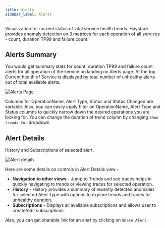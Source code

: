```yaml
---
title: Alerts
sidebar_label: Alerts
---
```


Visualization for current status of vital service health trends. Haystack provides anomaly detection on 3 metrices for each operation of all services - count, duration TP99 and failure count.

## Alerts Summary
You would get summary stats for count, duration TP99 and failure count alerts for all operation of the service on landing on Alerts page.
At the top, Current health of Service is displayed by total number of unhealthy alerts out of total available alerts.

![Alerts Page](/haystack/img/alerts.png)

Columns for OperationName, Alert Type, Status and Status Changed are sortable. Also, you can easily apply filter on OperationName, Alert Type and Status columns to quickly narrow down the desired operations you are looking for. You can change the duration of trend column by changing `Show trends for` dropdown.

## Alert Details 
History and Subscriptions of selected alert.

![Alert details](/haystack/img/alert_details.png)

Here are some details on controls in Alert Details view -
- **Navigation to other views** - Jump to Trends and see traces helps in quickly navigating to trends or viewing traces for selected operation.
- **History** - History provides a summary of recently detected anomalies for selected Alert Type with options to explore trends and traces for unhealthy duration.
- **Subscriptions** - Displays all available subscriptions and allows user to create/edit subscriptions.

Also, you can get sharable link for an alert by clicking on `Share Alert`. 
